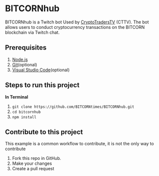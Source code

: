 # BITCORNhub

BITCORNhub is a Twitch bot Used by [CryptoTradersTV](https://www.twitch.tv/cryptotraderstv) (CTTV).
The bot allows users to conduct cryptocurrency transactions on the BITCORN blockchain via Twitch chat. 

## Prerequisites
1. [Node.js](https://nodejs.org/en/download/)
2. [Git](https://git-scm.com/downloads)(optional)
3. [Visual Studio Code](https://code.visualstudio.com/download)(optional)

## Steps to run this project

**In Terminal**
1. `git clone https://github.com/BITCORNtimes/BITCORNhub.git`
2. `cd bitcornhub`
3. `npm install`

## Contribute to this project
This example is a common workflow to contribute, it is not the only way to contribute

1. Fork this repo in GitHub.
2. Make your changes
3. Create a pull request 


